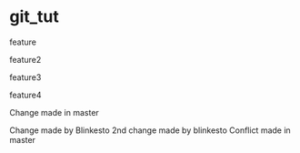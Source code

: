 # git_tut


feature

feature2

feature3

feature4

Change made in master

Change made by Blinkesto
2nd change made by blinkesto
Conflict made in master
